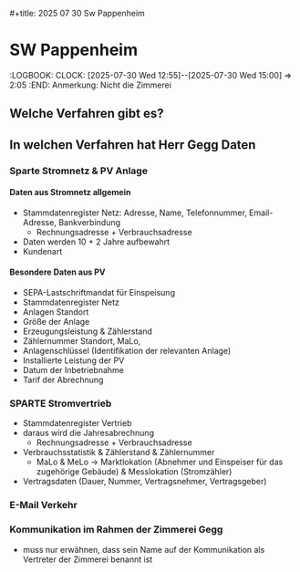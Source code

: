 #+title: 2025 07 30 Sw Pappenheim
# SW Pappenheim
:LOGBOOK:
CLOCK: [2025-07-30 Wed 12:55]--[2025-07-30 Wed 15:00] =>  2:05
:END:
Anmerkung: Nicht die Zimmerei
## Welche Verfahren gibt es?

## In welchen Verfahren hat Herr Gegg Daten
### Sparte Stromnetz & PV Anlage
#### Daten aus Stromnetz allgemein
+ Stammdatenregister Netz: Adresse, Name, Telefonnummer, Email-Adresse, Bankverbindung
  + Rechnungsadresse + Verbrauchsadresse
+ Daten werden 10 + 2 Jahre aufbewahrt
+ Kundenart
#### Besondere Daten aus PV
+ SEPA-Lastschriftmandat für Einspeisung
+ Stammdatenregister Netz
+ Anlagen Standort
+ Größe der Anlage
+ Erzeugungsleistung & Zählerstand
+ Zählernummer Standort, MaLo,
+ Anlagenschlüssel (Identifikation der relevanten Anlage)
+ Installierte Leistung der PV
+ Datum der Inbetriebnahme
+ Tarif der Abrechnung
### SPARTE Stromvertrieb
+ Stammdatenregister Vertrieb
+ daraus wird die Jahresabrechnung
  + Rechnungsadresse + Verbrauchsadresse
+ Verbrauchsstatistik & Zählerstand & Zählernummer
  + MaLo & MeLo -> Marktlokation (Abnehmer und Einspeiser für das zugehörige Gebäude) & Messlokation (Stromzähler)
+ Vertragsdaten (Dauer, Nummer, Vertragsnehmer, Vertragsgeber)
### E-Mail Verkehr
### Kommunikation im Rahmen der Zimmerei Gegg
+ muss nur erwähnen, dass sein Name auf der Kommunikation als Vertreter der Zimmerei benannt ist
